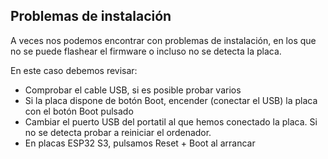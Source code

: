 ## Problemas de instalación

A veces nos podemos encontrar con problemas de instalación, en los que no se puede flashear el firmware o incluso no se detecta la placa.

En este caso debemos revisar:

* Comprobar el cable USB, si es posible probar varios
* Si la placa dispone de botón Boot, encender (conectar el USB) la placa con el botón Boot pulsado
* Cambiar el puerto USB del portatil al que hemos conectado la placa. Si no se detecta probar a reiniciar el ordenador.
* En placas ESP32 S3, pulsamos Reset + Boot al arrancar
